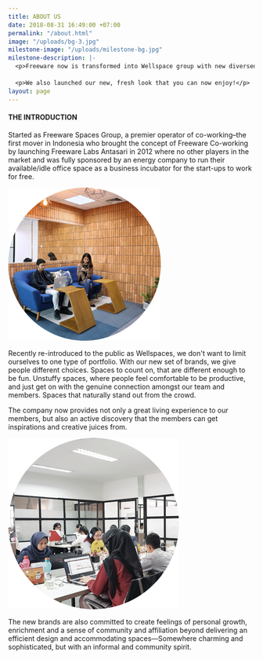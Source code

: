 ```yaml
---
title: ABOUT US
date: 2018-08-31 16:49:00 +07:00
permalink: "/about.html"
image: "/uploads/bg-3.jpg"
milestone-image: "/uploads/milestone-bg.jpg"
milestone-description: |-
  <p>Freeware now is transformed into Wellspace group with new diversed brand opening over 10 new locations in the pipeline by end of 2019.</p>

  <p>We also launched our new, fresh look that you can now enjoy!</p>
layout: page
---
```


<div class="row">

<div class="col-8">
<h4>THE INTRODUCTION</h4>
<p>Started as Freeware Spaces Group, a premier operator of co-working–the first mover in Indonesia who brought the concept of Freeware Co-working by launching Freeware Labs Antasari in 2012 where no other players in the market and was fully sponsored by an energy company to run their available/idle office space as a business incubator for the start-ups to work for free.
</p>
</div>

<div class="col-4">
<img src="https://raw.githubusercontent.com/kemtol/wellspace/master/_uploads/Layer%2027.png" class="img-fluid" />
</div>

<div class="col-12">
<p>Recently re-introduced to the public as Wellspaces, we don't want to limit ourselves to one type of portfolio. With our new set of brands, we give people different choices. Spaces to count on, that are different enough to be fun. Unstuffy spaces, where people feel comfortable to be productive, and just get on with the genuine connection amongst our team and members. Spaces that naturally stand out from the crowd.</p>

<p>The company now provides not only a great living experience to our members, but also an active discovery that the members can get inspirations and creative juices from.</p>
</div>

<div class="col-4">
<img src="https://raw.githubusercontent.com/kemtol/wellspace/master/_uploads/Layer%2026.png" class="img-fluid" />
</div>

<div class="col-8">
<p>The new brands are also committed to create feelings of personal growth, enrichment and a sense of community and affiliation beyond delivering an efficient design and accommodating spaces—Somewhere charming and sophisticated, but with an informal and community spirit.</p>
</div>
</div>